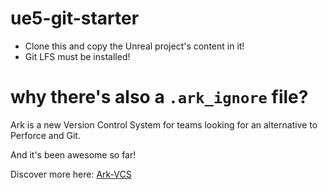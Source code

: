 # ue5-git-starter
- Clone this and copy the Unreal project's content in it!
- Git LFS must be installed!
# why there's also a `.ark_ignore` file?
Ark is a new Version Control System for teams looking for an alternative to Perforce and Git.

And it's been awesome so far!

Discover more here: [Ark-VCS](https://ark-vcs.com/index.html)
